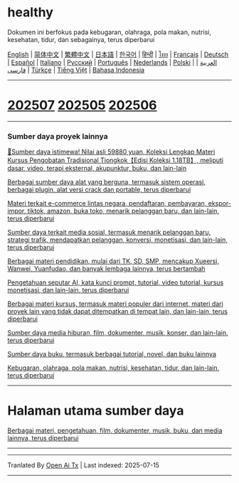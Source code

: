 # healthy
Dokumen ini berfokus pada kebugaran, olahraga, pola makan, nutrisi, kesehatan, tidur, dan sebagainya, terus diperbarui

[English](https://openaitx.github.io/view.html?user=mswnlz&project=healthy&lang=en) | [简体中文](https://openaitx.github.io/view.html?user=mswnlz&project=healthy&lang=zh-CN) | [繁體中文](https://openaitx.github.io/view.html?user=mswnlz&project=healthy&lang=zh-TW) | [日本語](https://openaitx.github.io/view.html?user=mswnlz&project=healthy&lang=ja) | [한국어](https://openaitx.github.io/view.html?user=mswnlz&project=healthy&lang=ko) | [हिन्दी](https://openaitx.github.io/view.html?user=mswnlz&project=healthy&lang=hi) | [ไทย](https://openaitx.github.io/view.html?user=mswnlz&project=healthy&lang=th) | [Français](https://openaitx.github.io/view.html?user=mswnlz&project=healthy&lang=fr) | [Deutsch](https://openaitx.github.io/view.html?user=mswnlz&project=healthy&lang=de) | [Español](https://openaitx.github.io/view.html?user=mswnlz&project=healthy&lang=es) | [Italiano](https://openaitx.github.io/view.html?user=mswnlz&project=healthy&lang=it) | [Русский](https://openaitx.github.io/view.html?user=mswnlz&project=healthy&lang=ru) | [Português](https://openaitx.github.io/view.html?user=mswnlz&project=healthy&lang=pt) | [Nederlands](https://openaitx.github.io/view.html?user=mswnlz&project=healthy&lang=nl) | [Polski](https://openaitx.github.io/view.html?user=mswnlz&project=healthy&lang=pl) | [العربية](https://openaitx.github.io/view.html?user=mswnlz&project=healthy&lang=ar) | [فارسی](https://openaitx.github.io/view.html?user=mswnlz&project=healthy&lang=fa) | [Türkçe](https://openaitx.github.io/view.html?user=mswnlz&project=healthy&lang=tr) | [Tiếng Việt](https://openaitx.github.io/view.html?user=mswnlz&project=healthy&lang=vi) | [Bahasa Indonesia](https://openaitx.github.io/view.html?user=mswnlz&project=healthy&lang=id)


--------------
# [202507](https://raw.githubusercontent.com/mswnlz/healthy/main/202507.md) [202505](https://raw.githubusercontent.com/mswnlz/healthy/main/202505.md) [202506](https://raw.githubusercontent.com/mswnlz/healthy/main/202506.md)

---------------
### Sumber daya proyek lainnya

[🎁Sumber daya istimewa! Nilai asli 59880 yuan, Koleksi Lengkap Materi Kursus Pengobatan Tradisional Tiongkok【Edisi Koleksi 1.18TB】, meliputi dasar, video, terapi eksternal, akupunktur, buku, dan lain-lain](https://github.com/mswnlz/chinese-traditional)

[Berbagai sumber daya alat yang berguna, termasuk sistem operasi, berbagai plugin, alat versi crack dan portable, terus diperbarui](https://github.com/mswnlz/tools)


[Materi terkait e-commerce lintas negara, pendaftaran, pembayaran, ekspor-impor, tiktok, amazon, buka toko, menarik pelanggan baru, dan lain-lain, terus diperbarui](https://github.com/mswnlz/cross-border)

[Sumber daya terkait media sosial, termasuk menarik pelanggan baru, strategi trafik, mendapatkan pelanggan, konversi, monetisasi, dan lain-lain, terus diperbarui](https://github.com/mswnlz/self-media)

[Berbagai materi pendidikan, mulai dari TK, SD, SMP, mencakup Xueersi, Wanwei, Yuanfudao, dan banyak lembaga lainnya, terus bertambah](https://github.com/mswnlz/edu-knowlege)

[Pengetahuan seputar AI, kata kunci prompt, tutorial, video tutorial, kursus monetisasi, dan lain-lain, terus diperbarui](https://github.com/mswnlz/AIknowledge)

[Berbagai materi kursus, termasuk materi populer dari internet, materi dari proyek lain yang tidak dapat ditempatkan di tempat lain, dan lain-lain, terus diperbarui](https://github.com/mswnlz/curriculum)

[Sumber daya media hiburan, film, dokumenter, musik, konser, dan lain-lain, terus diperbarui](https://github.com/mswnlz/movies)

[Sumber daya buku, termasuk berbagai tutorial, novel, dan buku lainnya](https://github.com/mswnlz/book)

[Kebugaran, olahraga, pola makan, nutrisi, kesehatan, tidur, dan lain-lain, terus diperbarui](https://github.com/mswnlz/healthy)


---------------
# Halaman utama sumber daya
[Berbagai materi, pengetahuan, film, dokumenter, musik, buku, dan media lainnya, terus diperbarui](https://github.com/mswnlz)

---------------


---

Tranlated By [Open Ai Tx](https://github.com/OpenAiTx/OpenAiTx) | Last indexed: 2025-07-15

---
